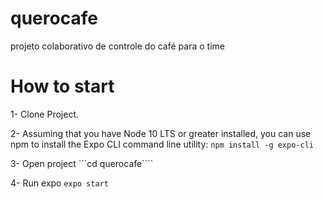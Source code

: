 # querocafe
projeto colaborativo de controle do café para o time

# How to start

1- Clone Project.

2- Assuming that you have Node 10 LTS or greater installed, you can use npm to install the Expo CLI command line utility:
```npm install -g expo-cli```

3- Open project
```cd querocafe````

4- Run expo
```expo start```
